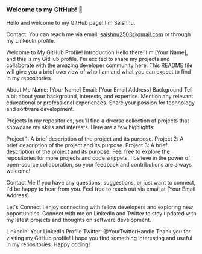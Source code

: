 ### Welcome to my GitHub! 👋

Hello and welcome to my GitHub page! I'm Saishnu.


Contact: You can reach me via email: saishnu2503@gmail.com or through my LinkedIn profile.



Welcome to My GitHub Profile!
Introduction
Hello there! I'm [Your Name], and this is my GitHub profile. I'm excited to share my projects and collaborate with the amazing developer community here. This README file will give you a brief overview of who I am and what you can expect to find in my repositories.

About Me
Name: [Your Name]
Email: [Your Email Address]
Background
Tell a bit about your background, interests, and expertise. Mention any relevant educational or professional experiences. Share your passion for technology and software development.

Projects
In my repositories, you'll find a diverse collection of projects that showcase my skills and interests. Here are a few highlights:

Project 1: A brief description of the project and its purpose.
Project 2: A brief description of the project and its purpose.
Project 3: A brief description of the project and its purpose.
Feel free to explore the repositories for more projects and code snippets. I believe in the power of open-source collaboration, so your feedback and contributions are always welcome!

Contact Me
If you have any questions, suggestions, or just want to connect, I'd be happy to hear from you. Feel free to reach out via email at [Your Email Address].

Let's Connect
I enjoy connecting with fellow developers and exploring new opportunities. Connect with me on LinkedIn and Twitter to stay updated with my latest projects and thoughts on software development.

LinkedIn: Your LinkedIn Profile
Twitter: @YourTwitterHandle
Thank you for visiting my GitHub profile! I hope you find something interesting and useful in my repositories. Happy coding!
